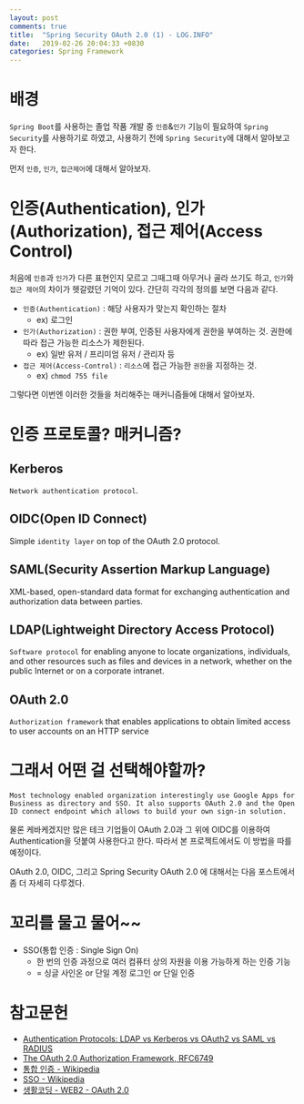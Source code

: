 ```yaml
---
layout: post
comments: true
title:  "Spring Security OAuth 2.0 (1) - LOG.INFO"
date:   2019-02-26 20:04:33 +0830
categories: Spring Framework
---
```


# 배경

`Spring Boot`를 사용하는 졸업 작품 개발 중 `인증`&`인가` 기능이 필요하여 `Spring Security`를 사용하기로 하였고, 사용하기 전에 `Spring Security`에 대해서 알아보고자 한다.

먼저 `인증`, `인가`, `접근제어`에 대해서 알아보자.

# 인증(Authentication), 인가(Authorization), 접근 제어(Access Control)

처음에 `인증`과 `인가`가 다른 표현인지 모르고 그때그때 아무거나 골라 쓰기도 하고, `인가`와 `접근 제어`의 차이가 헷갈렸던 기억이 있다. 간단히 각각의 정의를 보면 다음과 같다.

- `인증(Authentication)` : 해당 사용자가 맞는지 확인하는 절차
  - ex) 로그인
- `인가(Authorization)` : 권한 부여, 인증된 사용자에게 권한을 부여하는 것. 권한에 따라 접근 가능한 리소스가 제한된다.
  - ex) 일반 유저 / 프리미엄 유저 / 관리자 등
- `접근 제어(Access-Control)` : `리소스`에 접근 가능한 `권한`을 지정하는 것.
  - ex) `chmod 755 file`

그렇다면 이번엔 이러한 것들을 처리해주는 매커니즘들에 대해서 알아보자.

# 인증 프로토콜? 매커니즘?

## Kerberos

`Network authentication protocol`.

## OIDC(Open ID Connect)

Simple `identity layer` on top of the OAuth 2.0 protocol.

## SAML(Security Assertion Markup Language)

XML-based, open-standard data format for exchanging authentication and authorization data between parties.

## LDAP(Lightweight Directory Access Protocol)

`Software protocol` for enabling anyone to locate organizations, individuals, and other resources such as files and devices in a network, whether on the public Internet or on a corporate intranet.

## OAuth 2.0

`Authorization framework` that enables applications to obtain limited access to user accounts on an HTTP service

# 그래서 어떤 걸 선택해야할까?

`Most technology enabled organization interestingly use Google Apps for Business as directory and SSO. It also supports OAuth 2.0 and the Open ID connect endpoint which allows to build your own sign-in solution.`

물론 케바케겠지만 많은 테크 기업들이 OAuth 2.0과 그 위에 OIDC를 이용하여 Authentication을 덧붙여 사용한다고 한다.
따라서 본 프로젝트에서도 이 방법을 따를 예정이다.

OAuth 2.0, OIDC, 그리고 Spring Security OAuth 2.0 에 대해서는 다음 포스트에서 좀 더 자세히 다루겠다.

# 꼬리를 물고 물어~~

- SSO(통합 인증 : Single Sign On)
  - 한 번의 인증 과정으로 여러 컴퓨터 상의 자원을 이용 가능하게 하는 인증 기능
  - = 싱글 사인온 or 단일 계정 로그인 or 단일 인증
  
# 참고문헌

- [Authentication Protocols: LDAP vs Kerberos vs OAuth2 vs SAML vs RADIUS](https://www.getkisi.com/blog/authentication-protocols-overview)
- [The OAuth 2.0 Authorization Framework, RFC6749](https://tools.ietf.org/html/rfc6749)
- [통합 인증 - Wikipedia](https://ko.wikipedia.org/wiki/%ED%86%B5%ED%95%A9_%EC%9D%B8%EC%A6%9D)
- [SSO - Wikipedia](https://ko.wikipedia.org/wiki/%ED%86%B5%ED%95%A9_%EC%9D%B8%EC%A6%9D)
- [생활코딩 - WEB2 - OAuth 2.0](https://www.youtube.com/watch?v=9eKIYjcPXp4&list=PLuHgQVnccGMA4guyznDlykFJh28_R08Q-&index=1)